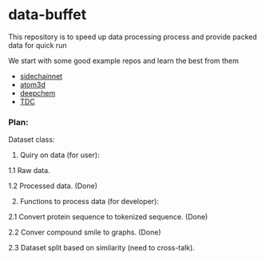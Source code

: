 # data-buffet
This repository is to speed up data processing process and provide packed data for quick run

We start with some good example repos and learn the best from them
* [sidechainnet](https://github.com/jonathanking/sidechainnet)
* [atom3d](https://github.com/drorlab/atom3d)
* [deepchem](https://github.com/deepchem/deepchem)
* [TDC](https://github.com/mims-harvard/TDC)

### Plan:
Dataset class:

1. Quiry on data (for user):

1.1 Raw data.

1.2 Processed data. (Done)

2. Functions to process data (for developer):

2.1 Convert protein sequence to tokenized sequence. (Done)

2.2 Conver compound smile to graphs. (Done)

2.3 Dataset split based on similarity (need to cross-talk).
